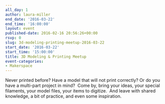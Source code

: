 ```yaml
---
all_day: 1
author: laura-miller
end_date: '2016-03-22'
end_time: '16:00:00'
layout: event
published-date: 2016-02-16 20:56:26+00:00
rsvp: 0
slug: 3d-modeling-printing-meetup-2016-03-22
start_date: '2016-03-22'
start_time: '15:00:00'
title: 3D Modeling & Printing Meetup
event-categories:
- Makerspace
---
```


Never printed before? Have a model that will not print correctly? Or do you have a multi-part project in mind?  Come by, bring your ideas, your special filaments, your model files, your items to digitize.  And leave with shared knowledge, a bit of practice, and even some inspiration.
